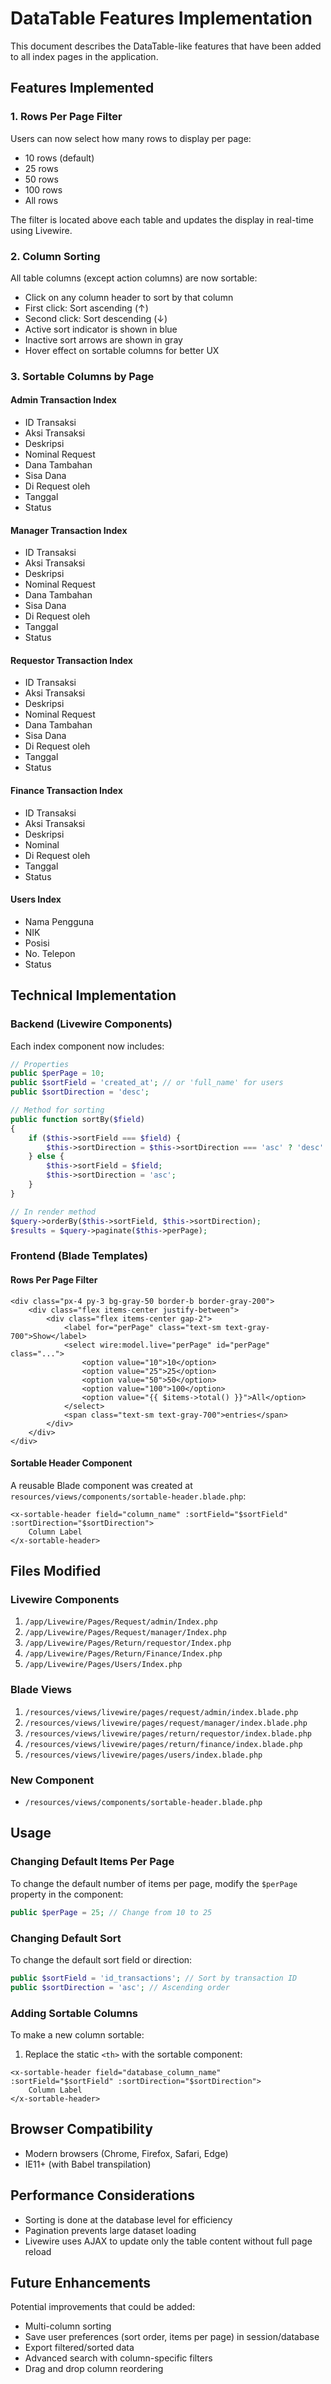 # DataTable Features Implementation

This document describes the DataTable-like features that have been added to all index pages in the application.

## Features Implemented

### 1. **Rows Per Page Filter**
Users can now select how many rows to display per page:
- 10 rows (default)
- 25 rows
- 50 rows
- 100 rows
- All rows

The filter is located above each table and updates the display in real-time using Livewire.

### 2. **Column Sorting**
All table columns (except action columns) are now sortable:
- Click on any column header to sort by that column
- First click: Sort ascending (↑)
- Second click: Sort descending (↓)
- Active sort indicator is shown in blue
- Inactive sort arrows are shown in gray
- Hover effect on sortable columns for better UX

### 3. **Sortable Columns by Page**

#### Admin Transaction Index
- ID Transaksi
- Aksi Transaksi
- Deskripsi
- Nominal Request
- Dana Tambahan
- Sisa Dana
- Di Request oleh
- Tanggal
- Status

#### Manager Transaction Index
- ID Transaksi
- Aksi Transaksi
- Deskripsi
- Nominal Request
- Dana Tambahan
- Sisa Dana
- Di Request oleh
- Tanggal
- Status

#### Requestor Transaction Index
- ID Transaksi
- Aksi Transaksi
- Deskripsi
- Nominal Request
- Dana Tambahan
- Sisa Dana
- Di Request oleh
- Tanggal
- Status

#### Finance Transaction Index
- ID Transaksi
- Aksi Transaksi
- Deskripsi
- Nominal
- Di Request oleh
- Tanggal
- Status

#### Users Index
- Nama Pengguna
- NIK
- Posisi
- No. Telepon
- Status

## Technical Implementation

### Backend (Livewire Components)

Each index component now includes:

```php
// Properties
public $perPage = 10;
public $sortField = 'created_at'; // or 'full_name' for users
public $sortDirection = 'desc';

// Method for sorting
public function sortBy($field)
{
    if ($this->sortField === $field) {
        $this->sortDirection = $this->sortDirection === 'asc' ? 'desc' : 'asc';
    } else {
        $this->sortField = $field;
        $this->sortDirection = 'asc';
    }
}

// In render method
$query->orderBy($this->sortField, $this->sortDirection);
$results = $query->paginate($this->perPage);
```

### Frontend (Blade Templates)

#### Rows Per Page Filter
```blade
<div class="px-4 py-3 bg-gray-50 border-b border-gray-200">
    <div class="flex items-center justify-between">
        <div class="flex items-center gap-2">
            <label for="perPage" class="text-sm text-gray-700">Show</label>
            <select wire:model.live="perPage" id="perPage" class="...">
                <option value="10">10</option>
                <option value="25">25</option>
                <option value="50">50</option>
                <option value="100">100</option>
                <option value="{{ $items->total() }}">All</option>
            </select>
            <span class="text-sm text-gray-700">entries</span>
        </div>
    </div>
</div>
```

#### Sortable Header Component
A reusable Blade component was created at `resources/views/components/sortable-header.blade.php`:

```blade
<x-sortable-header field="column_name" :sortField="$sortField" :sortDirection="$sortDirection">
    Column Label
</x-sortable-header>
```

## Files Modified

### Livewire Components
1. `/app/Livewire/Pages/Request/admin/Index.php`
2. `/app/Livewire/Pages/Request/manager/Index.php`
3. `/app/Livewire/Pages/Return/requestor/Index.php`
4. `/app/Livewire/Pages/Return/Finance/Index.php`
5. `/app/Livewire/Pages/Users/Index.php`

### Blade Views
1. `/resources/views/livewire/pages/request/admin/index.blade.php`
2. `/resources/views/livewire/pages/request/manager/index.blade.php`
3. `/resources/views/livewire/pages/return/requestor/index.blade.php`
4. `/resources/views/livewire/pages/return/finance/index.blade.php`
5. `/resources/views/livewire/pages/users/index.blade.php`

### New Component
- `/resources/views/components/sortable-header.blade.php`

## Usage

### Changing Default Items Per Page
To change the default number of items per page, modify the `$perPage` property in the component:

```php
public $perPage = 25; // Change from 10 to 25
```

### Changing Default Sort
To change the default sort field or direction:

```php
public $sortField = 'id_transactions'; // Sort by transaction ID
public $sortDirection = 'asc'; // Ascending order
```

### Adding Sortable Columns
To make a new column sortable:

1. Replace the static `<th>` with the sortable component:
```blade
<x-sortable-header field="database_column_name" :sortField="$sortField" :sortDirection="$sortDirection">
    Column Label
</x-sortable-header>
```

## Browser Compatibility
- Modern browsers (Chrome, Firefox, Safari, Edge)
- IE11+ (with Babel transpilation)

## Performance Considerations
- Sorting is done at the database level for efficiency
- Pagination prevents large dataset loading
- Livewire uses AJAX to update only the table content without full page reload

## Future Enhancements
Potential improvements that could be added:
- Multi-column sorting
- Save user preferences (sort order, items per page) in session/database
- Export filtered/sorted data
- Advanced search with column-specific filters
- Drag and drop column reordering
